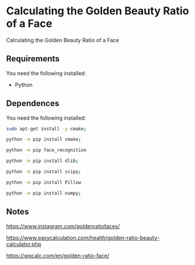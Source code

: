# Calculating the Golden Beauty Ratio of a Face
Calculating the Golden Beauty Ratio of a Face

## Requirements
You need the following installed:
- Python

## Dependences
You need the following installed:
```sh
sudo apt-get install -y cmake;

python -m pip install cmake;

python -m pip face_recognition

python -m pip install dlib;

python -m pip install scipy;

python -m pip install Pillow

python -m pip install numpy;

```

## Notes
https://www.instagram.com/goldenratiofaces/

https://www.easycalculation.com/health/golden-ratio-beauty-calculator.php

https://wpcalc.com/en/golden-ratio-face/
